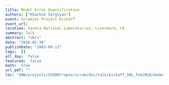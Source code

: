 ```yaml
---
title: Model Error Quantification
authors: ["Khachik Sargsyan"]
event: Scramjet Project Kickoff
event_url: 
location: Sandia National Laboratories, Livermore, CA
summary: Talk
abstract: "<br>"
date: "2016-02-30"
publishDate: "2063-09-13"
tags:  []
all_day:  false
featured:  false
math:  true
url_pdf: ""
loc: "$WW/projects/SCRAM/repos/scram/doc/talk/kickoff_SNL_Feb2016/moderr"
---
```

